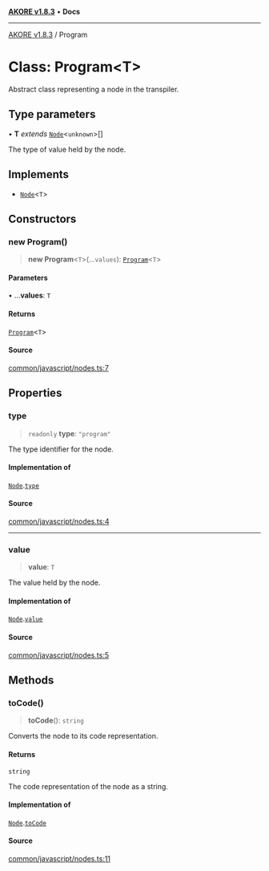[**AKORE v1.8.3**](../README.md) • **Docs**

***

[AKORE v1.8.3](../globals.md) / Program

# Class: Program\<T\>

Abstract class representing a node in the transpiler.

## Type parameters

• **T** *extends* [`Node`](Node.md)\<`unknown`\>[]

The type of value held by the node.

## Implements

- [`Node`](Node.md)\<`T`\>

## Constructors

### new Program()

> **new Program**\<`T`\>(...`values`): [`Program`](Program.md)\<`T`\>

#### Parameters

• ...**values**: `T`

#### Returns

[`Program`](Program.md)\<`T`\>

#### Source

[common/javascript/nodes.ts:7](https://github.com/Pavez7274/akore//blob/9379e12b9c8fd6ab82cc6e06af5ef6733f206841/src/common/javascript/nodes.ts#L7)

## Properties

### type

> `readonly` **type**: `"program"`

The type identifier for the node.

#### Implementation of

[`Node`](Node.md).[`type`](Node.md#type)

#### Source

[common/javascript/nodes.ts:4](https://github.com/Pavez7274/akore//blob/9379e12b9c8fd6ab82cc6e06af5ef6733f206841/src/common/javascript/nodes.ts#L4)

***

### value

> **value**: `T`

The value held by the node.

#### Implementation of

[`Node`](Node.md).[`value`](Node.md#value)

#### Source

[common/javascript/nodes.ts:5](https://github.com/Pavez7274/akore//blob/9379e12b9c8fd6ab82cc6e06af5ef6733f206841/src/common/javascript/nodes.ts#L5)

## Methods

### toCode()

> **toCode**(): `string`

Converts the node to its code representation.

#### Returns

`string`

The code representation of the node as a string.

#### Implementation of

[`Node`](Node.md).[`toCode`](Node.md#tocode)

#### Source

[common/javascript/nodes.ts:11](https://github.com/Pavez7274/akore//blob/9379e12b9c8fd6ab82cc6e06af5ef6733f206841/src/common/javascript/nodes.ts#L11)
